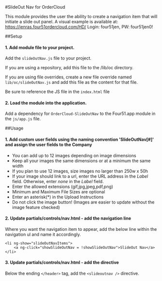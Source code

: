 #SlideOut Nav for OrderCloud

This module provides the user the ability to create a navigation item that will initiate a slide out panel.
A visual example is available at: https://jenras.four51ordercloud.com/HD/
Login: four51jen, PW: four51jen0! 

##Setup
#### 1. Add module file to your project.

Add the `slideOutNav.js` file to your project.

If you are using a repository, add this file to the /lib/oc directory.

If you are using file overrides, create a new file override named `lib/oc/slideOutNav.js` and add this file as the content for that file.

Be sure to reference the JS file in the `index.html` file

#### 2. Load the module into the application.

Add a dependency for `OrderCloud-SlideOutNav` to the Four51.app module in the `js/app.js` file.


##Usage
#### 1. Add custom user fields using the naming convention 'SlideOutNav[#]' and assign the user fields to the Company

* You can add up to 12 images depending on image dimensions
* Keep all your images the same dimensions or at a minimum the same width
* If you plan to use 12 images, size images no larger than 250w x 50h
* If your image should link to a url, enter the URL address in the _Label_ field. Otherwise, enter _none_ in the _Label_ field. 
* Enter the allowed extensions (gif,jpg,jpeg,pdf,png)
* Minimum and Maximum File Sizes are optional
* Enter an asterisk(*) in the Upload Instructions 
* Do not click the image button! (Images are easier to update without the image feature checked) 

#### 2. Update partials/controls/nav.html - add the navigation line 
Where you want the navigation item to appear, add the below line within the navigation ul and name it accordingly. 
```
<li ng-show="slideOutNavItems">
    <a ng-click="showSlideOutNav = !showSlideOutNav">SlideOut Nav</a>
</li>
```

#### 3. Update partials/controls/nav.html - add the directive
Below the ending `</header>` tag, add the `<slideoutnav />` directive. 
